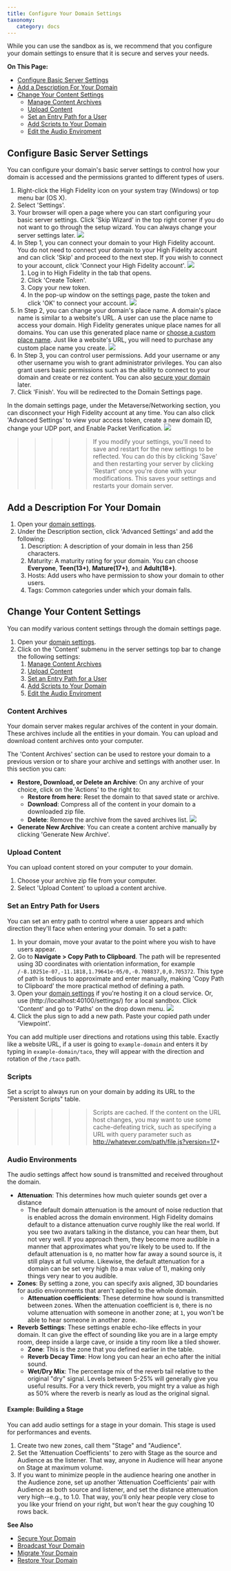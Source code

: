 ```yaml
---
title: Configure Your Domain Settings
taxonomy:
   category: docs
---
```

While you can use the sandbox as is, we recommend that you configure your domain settings to ensure that it is secure and serves your needs. 

**On This Page:**

+ [Configure Basic Server Settings](#configure-basic-server-settings)
+ [Add a Description For Your Domain](#add-a-description-for-your-domain)
+ [Change Your Content Settings](#change-your-content-settings)
  + [Manage Content Archives](#manage-content-archives)
  + [Upload Content](#upload-content)
  + [Set an Entry Path for a User](#set-an-entry-path-for-a-user)
  + [Add Scripts to Your Domain](#add-scripts-to-your-domain)
  + [Edit the Audio Enviroment](#edit-the-audio-environment)

    

## Configure Basic Server Settings

You can configure your domain's basic server settings to control how your domain is accessed and the permissions granted to different types of users. 

1. Right-click the High Fidelity icon on your system tray (Windows) or top menu bar (OS X).
2. Select 'Settings'.
3. Your browser will open a page where you can start configuring your basic server settings. Click 'Skip Wizard' in the top right corner if you do not want to go through the setup wizard. You can always change your server settings later. ![](skip-wizard.png)
4. In Step 1, you can connect your domain to your High Fidelity account. You do not need to connect your domain to your High Fidelity account and can click 'Skip' and proceed to the next step. If you wish to connect to your account, click 'Connect your High Fidelity account'. ![](step-1-server-settings.png)
   1. Log in to High Fidelity in the tab that opens. 
   2. Click 'Create Token'. 
   3. Copy your new token.
   4. In the pop-up window on the settings page, paste the token and click 'OK' to connect your account. ![](paste-token.png)
5. In Step 2, you can change your domain's place name. A domain's place name is similar to a website's URL. A user can use the place name to access your domain. High Fidelity generates unique place names for all domains. You can use this generated place name or [choose a custom place name](../../purchase-place-name). Just like a website's URL, you will need to purchase any custom place name you create. ![](step-2-server-settings.png)
6. In Step 3, you can control user permissions. Add your username or any other username you wish to grant administrator privileges. You can also grant users basic permissions such as the ability to connect to your domain and create or rez content. You can also [secure your domain](../secure-domain) later. 
7. Click 'Finish'. You will be redirected to the Domain Settings page. 

In the domain settings page, under the Metaverse/Networking section, you can disconnect your High Fidelity account at any time. You can also click 'Advanced Settings' to view your access token, create a new domain ID, change your UDP port, and Enable Packet Verification. ![](metaverse-settings.png)

>>>>> If you modify your settings, you'll need to save and restart for the new settings to be reflected. You can do this by clicking 'Save' and then restarting your server by clicking 'Restart' once you're done with your modifications. This saves your settings and restarts your domain server.

## Add a Description For Your Domain

1. Open your [domain settings](http://localhost:40100/settings/). 
2. Under the Description section, click 'Advanced Settings' and add the following:
   1. Description: A description of your domain in less than 256 characters.
   2. Maturity: A maturity rating for your domain. You can choose **Everyone**, **Teen(13+)**, **Mature(17+)**, and **Adult(18+)**.
   3. Hosts: Add users who have permission to show your domain to other users. 
   4. Tags: Common categories under which your domain falls.



## Change Your Content Settings

You can modify various content settings through the domain settings page. 

1. Open your [domain settings](http://localhost:40100/settings/). 
2. Click on the 'Content' submenu in the server settings top bar to change the following settings:
   1. [Manage Content Archives](#manage-content-archives)
   2. [Upload Content](#upload-content)
   3. [Set an Entry Path for a User](#set-an-entry-path-for-a-user)
   4. [Add Scripts to Your Domain](#add-scripts-to-your-domain)
   5. [Edit the Audio Enviroment](#edit-the-audio-environment)

### Content Archives

Your domain server makes regular archives of the content in your domain. These archives include all the entities in your domain. You can upload and download content archives onto your computer. 

The 'Content Archives' section can be used to restore your domain to a previous version or to share your archive and settings with another user. In this section you can:

- **Restore, Download, or Delete an Archive**: On any archive of your choice, click on the 'Actions' to the right to:
  - **Restore from here**: Reset the domain to that saved state or archive.
  - **Download**: Compress all of the content in your domain to a downloaded zip file.
  - **Delete**: Remove the archive from the saved archives list.  ![](content-archives-actions.png)
- **Generate New Archive**: You can create a content archive manually by clicking 'Generate New Archive'. 

### Upload Content

You can upload content stored on your computer to your domain. 

1. Choose your archive zip file from your computer. 
2. Select 'Upload Content' to upload a content archive.


### Set an Entry Path for Users

You can set an entry path to control where a user appears and which direction they'll face when entering your domain. To set a path:

1. In your domain, move your avatar to the point where you wish to have users appear. 
2. Go to **Navigate > Copy Path to Clipboard**. The path will be represented using 3D coordinates with orientation information, for example `/-8.10251e-07,-11.1818,1.79641e-05/0,-0.708837,0,0.705372`. This type of path is tedious to approximate and enter manually, making 'Copy Path to Clipboard' the more practical method of defining a path.
3. Open your [domain settings](https://highfidelity.com/user/cloud_domains) if you're hosting it on a cloud service. Or, use (http://localhost:40100/settings/) for a local sandbox. Click 'Content' and go to 'Paths' on the drop down menu. ![](go-to-path.png)
4. Click the plus sign to add a new path. Paste your copied path under 'Viewpoint'.

You can add multiple user directions and rotations using this table. Exactly like a website URL, if a user is going to `example-domain` and enters it by typing in `example-domain/taco`, they will appear with the direction and rotation of the `/taco` path.


### Scripts

Set a script to always run on your domain by adding its URL to the "Persistent Scripts" table.
>>>>>Scripts are cached. If the content on the URL host changes, you may want to use some cache-defeating trick, such as specifying a URL with query parameter such as http://whatever.com/path/file.js?version=17*

### Audio Environments

The audio settings affect how sound is transmitted and received throughout the domain. 

  - **Attenuation**: This determines how much quieter sounds get over a distance
    - The default domain attenuation is the amount of noise reduction that is enabled across the domain environment. High Fidelity domains default to a distance attenuation curve roughly like the real world. If you see two avatars talking in the distance, you can hear them, but not very well. If you approach them, they become more audible in a manner that approximates what you're likely to be used to. If the default attenuation is `0`, no matter how far away a sound source is, it still plays at full volume. Likewise, the default attenuation for a domain can be set very high (to a max value of 1), making only things very near to you audible.
  - **Zones**: By setting a zone, you can specify axis aligned, 3D boundaries for audio environments that aren't applied to the whole domain.
    - **Attenuation coefficients**: These determine how sound is transmitted between zones. When the attenuation coefficient is `0`, there is no volume attenuation with someone in another zone; at `1`, you won't be able to hear someone in another zone.
  - **Reverb Settings**: These settings enable echo-like effects in your domain. It can give the effect of sounding like you are in a large empty room, deep inside a large cave, or inside a tiny room like a tiled shower.
    - **Zone**: This is the zone that you defined earlier in the table.
    - **Reverb Decay Time**: How long you can hear an echo after the initial sound.
    - **Wet/Dry Mix**: The percentage mix of the reverb tail relative to the original "dry" signal. Levels between 5-25% will generally give you useful results. For a very thick reverb, you might try a value as high as 50% where the reverb is nearly as loud as the original signal.

#### Example: Building a Stage

You can add audio settings for a stage in your domain. This stage is used for performances and events. 

1. Create two new zones, call them "Stage" and "Audience".
2. Set the 'Attenuation Coefficients' to zero with Stage as the source and Audience as the listener. That way, anyone in Audience will hear anyone on Stage at maximum volume. 
3. If you want to minimize people in the audience hearing one another in the Audience zone, set up another 'Attenuation Coefficients' pair with Audience as both source and listener, and set the distance attenuation very high--e.g., to 1.0. That way, you'll only hear people very close to you like your friend on your right, but won't hear the guy coughing 10 rows back.



**See Also**

+ [Secure Your Domain](../your-domain/secure-your-domain)
+ [Broadcast Your Domain](../../broadcast-domain)
+ [Migrate Your Domain](../../migrate-domain)
+ [Restore Your Domain](../../restore-your-domain)
